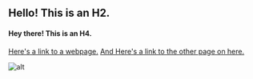 ## Hello! This is an H2.

#### Hey there! This is an H4.

[Here's a link to a webpage.](https://missouri.instructure.com)
[And Here's a link to the other page on here.](../master/page2)

![alt](https://assets.rbl.ms/13910702/980x.jpg "That's a big boy")




